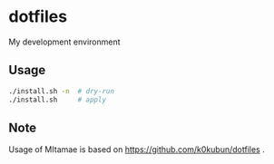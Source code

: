 # dotfiles

My development environment

## Usage

```sh
./install.sh -n  # dry-run
./install.sh     # apply
```

## Note

Usage of MItamae is based on https://github.com/k0kubun/dotfiles .
